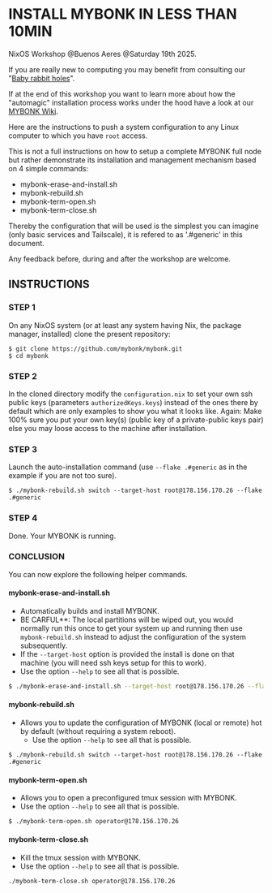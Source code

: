 # INSTALL MYBONK IN LESS THAN 10MIN

NixOS Workshop @Buenos Aeres @Saturday 19th 2025.

If you are really new to computing you may benefit from consulting our "[Baby rabbit holes](https://github.com/mybonk/mybonk-wiki/blob/main/baby-rabbit-holes.md)".

If at the end of this workshop you want to learn more about how the "automagic" installation process works under the hood have a look at our [MYBONK Wiki](https://github.com/mybonk/mybonk-wiki/tree/main).

Here are the instructions to push a system configuration to any Linux computer to which you have `root` access. 

This is not a full instructions on how to setup a complete MYBONK full node but rather demonstrate its installation and management mechanism based on 4 simple commands:
- mybonk-erase-and-install.sh
- mybonk-rebuild.sh
- mybonk-term-open.sh
- mybonk-term-close.sh

Thereby the configuration that will be used is the simplest you can imagine (only basic services and Tailscale), it is refered to as '.#generic' in this document. 

Any feedback before, during and after the workshop are welcome.

## INSTRUCTIONS

### STEP 1
On any NixOS system (or at least any system having Nix, the package manager, installed) clone the present repository:
```
$ git clone https://github.com/mybonk/mybonk.git
$ cd mybonk
````

### STEP 2
In the cloned directory modify the `configuration.nix` to set your own ssh public keys (parameters `authorizedKeys.keys`) instead of the ones there by default which are only examples to show you what it looks like. Again: Make 100% sure you put your own key(s) (public key of a private-public keys pair) else you may loose access to the machine after installation.

### STEP 3
Launch the auto-installation command (use `--flake .#generic` as in the example if you are not too sure).
```
$ ./mybonk-rebuild.sh switch --target-host root@178.156.170.26 --flake .#generic
````

### STEP 4
Done. Your MYBONK is running. 

### CONCLUSION

You can now explore the following helper commands.

#### mybonk-erase-and-install.sh
- Automatically builds and install MYBONK.
- BE CARFUL**: The local partitions will be wiped out, you would normally run this once to get your system up and running then use `mybonk-rebuild.sh` instead to adjust the configuration of the system subsequently.
- If the `--target-host` option is provided the install is done on that machine (you will need ssh keys setup for this to work).
- Use the option `--help` to see all that is possible.
```bash
$ ./mybonk-erase-and-install.sh --target-host root@178.156.170.26 --flake .#generic
```

#### mybonk-rebuild.sh
- Allows you to update the configuration of MYBONK (local or remote) hot by default (without requiring a system reboot).
	- Use the option `--help` to see all that is possible.

```
$ ./mybonk-rebuild.sh switch --target-host root@178.156.170.26 --flake .#generic
```

#### mybonk-term-open.sh
- Allows you to open a preconfigured tmux session with MYBONK. 
- Use the option `--help` to see all that is possible.
```
$ ./mybonk-term-open.sh operator@178.156.170.26
```

#### mybonk-term-close.sh
- Kill the tmux session with MYBONK. 
- Use the option `--help` to see all that is possible.
```
./mybonk-term-close.sh operator@178.156.170.26
```
